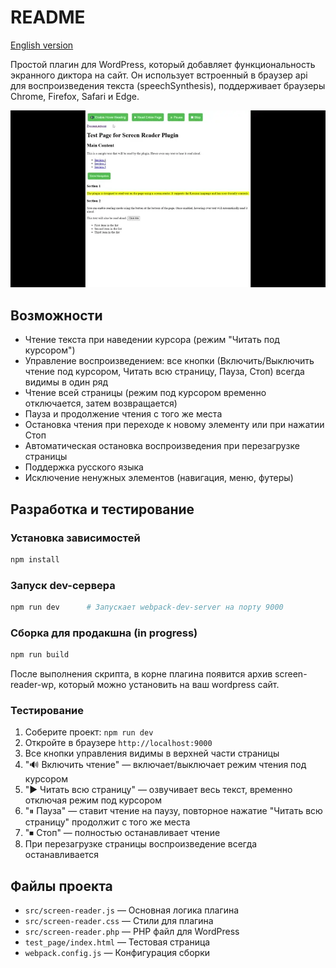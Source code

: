 # README

[English version](README.md)

Простой плагин для WordPress, который добавляет функциональность экранного диктора на сайт. Он использует встроенный в браузер api для воспроизведения текста (speechSynthesis), поддерживает браузеры Chrome, Firefox, Safari и Edge.

![Plugin demo](example.webp)

## Возможности

- Чтение текста при наведении курсора (режим "Читать под курсором")
- Управление воспроизведением: все кнопки (Включить/Выключить чтение под курсором, Читать всю страницу, Пауза, Стоп) всегда видимы в один ряд
- Чтение всей страницы (режим под курсором временно отключается, затем возвращается)
- Пауза и продолжение чтения с того же места
- Остановка чтения при переходе к новому элементу или при нажатии Стоп
- Автоматическая остановка воспроизведения при перезагрузке страницы
- Поддержка русского языка
- Исключение ненужных элементов (навигация, меню, футеры)

## Разработка и тестирование

### Установка зависимостей

```bash
npm install
```

### Запуск dev-сервера

```bash
npm run dev      # Запускает webpack-dev-server на порту 9000
```

### Сборка для продакшна (in progress)

```bash
npm run build
```
После выполнения скрипта, в корне плагина появится архив screen-reader-wp, который можно установить на ваш wordpress сайт.

### Тестирование

1. Соберите проект: `npm run dev`
2. Откройте в браузере `http://localhost:9000`
3. Все кнопки управления видимы в верхней части страницы
4. "🔊 Включить чтение" — включает/выключает режим чтения под курсором
5. "▶️ Читать всю страницу" — озвучивает весь текст, временно отключая режим под курсором
6. "⏸ Пауза" — ставит чтение на паузу, повторное нажатие "Читать всю страницу" продолжит с того же места
7. "⏹ Стоп" — полностью останавливает чтение
8. При перезагрузке страницы воспроизведение всегда останавливается

## Файлы проекта

- `src/screen-reader.js` — Основная логика плагина
- `src/screen-reader.css` — Стили для плагина
- `src/screen-reader.php` — PHP файл для WordPress
- `test_page/index.html` — Тестовая страница
- `webpack.config.js` — Конфигурация сборки
